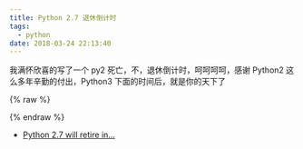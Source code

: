 ```yaml
---
title: Python 2.7 退休倒计时
tags:
  - python
date: 2018-03-24 22:13:40
---
```



我满怀欣喜的写了一个 py2 死亡，不，退休倒计时，呵呵呵呵，感谢 Python2 这么多年辛勤的付出，Python3 下面的时间后，就是你的天下了
<!-- more -->
{% raw %}
<div id="aaa" style="font-size: 50px"></div>
<script type="text/javascript" src="/js/countdown.js"></script>

<script>
Ticts.createTicts("aaa","2020-01-01 00:00:00");
</script>
{% endraw %}

- [Python 2.7 will retire in...](https://pythonclock.org/)
